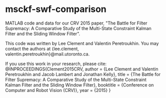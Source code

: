 # msckf-swf-comparison
MATLAB code and data for our CRV 2015 paper, "The Battle for Filter Supremacy: A Comparative Study of the Multi-State Constraint Kalman Filter and the Sliding Window Filter".

This code was written by Lee Clement and Valentin Peretroukhin. You may contact the authors at {lee.clement, valentin.peretroukhin}@mail.utoronto.ca.

If you use this work in your research, please cite:
@INPROCEEDINGS{Clement2015CRV,
  author = {Lee Clement and Valentin Peretroukhin and Jacob Lambert and Jonathan Kelly},
  title = {The Battle for Filter Supremacy: A Comparative Study of the Multi-State Constraint Kalman Filter and the Sliding Window Filter},
  booktitle = {Conference on Computer and Robot Vision (CRV)},
  year = {2015}
}
